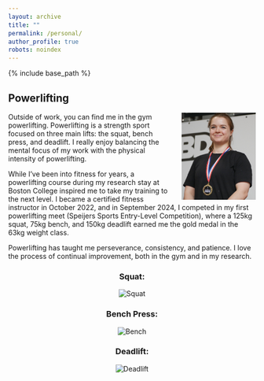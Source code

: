 ```yaml
---
layout: archive
title: ""
permalink: /personal/
author_profile: true
robots: noindex
---
```


{% include base_path %}

Powerlifting
------

<img src="/files/me.JPG" alt="Me with Gold Medal" style="float: right; margin-left: 20px; max-width: 30%; height: auto;">

Outside of work, you can find me in the gym powerlifting. Powerlifting is a strength sport focused on three main lifts: the squat, bench press, and deadlift. I really enjoy balancing the mental focus of my work with the physical intensity of powerlifting.

While I’ve been into fitness for years, a powerlifting course during my research stay at Boston College inspired me to take my training to the next level. I became a certified fitness instructor in October 2022, and in September 2024, I competed in my first powerlifting meet (Speijers Sports Entry-Level Competition), where a 125kg squat, 75kg bench, and 150kg deadlift earned me the gold medal in the 63kg weight class.

Powerlifting has taught me perseverance, consistency, and patience. I love the process of continual improvement, both in the gym and in my research.



<div style="text-align: center;">

<h3>Squat:</h3>

<p>
  <img src="/files/squat.JPG" alt="Squat" style="max-width: 60%; height: auto;">
</p>

<h3>Bench Press:</h3>

<p>
  <img src="/files/bench.JPG" alt="Bench" style="max-width: 60%; height: auto;">
</p>

<h3>Deadlift:</h3>

<p>
  <img src="/files/deadlift.JPG" alt="Deadlift" style="max-width: 60%; height: auto;">
</p>

</div>



